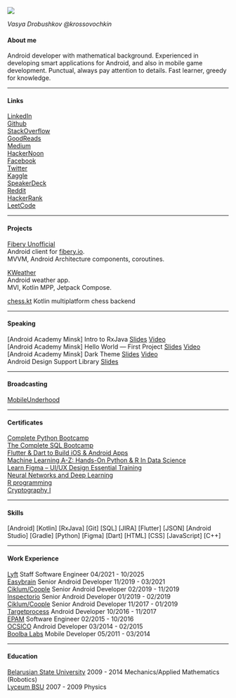 ![](https://avatars1.githubusercontent.com/u/1792204?size=200#circle)

*Vasya Drobushkov @krossovochkin*

#### About me

Android developer with mathematical background.
Experienced in developing smart applications for Android, and also in mobile game development.
Punctual, always pay attention to details.
Fast learner, greedy for knowledge.

---

#### Links

[LinkedIn](https://www.linkedin.com/in/vasyadrobushkov/)  
[Github](https://github.com/krossovochkin)  
[StackOverflow](https://stackoverflow.com/users/1533933/krossovochkin)  
[GoodReads](https://www.goodreads.com/user/show/21544616-krossovochkin)  
[Medium](https://medium.com/@krossovochkin)  
[HackerNoon](https://hackernoon.com/u/krossovochkin)  
[Facebook](https://www.facebook.com/vasya.drobushkov)  
[Twitter](https://twitter.com/krossovochkin)  
[Kaggle](https://www.kaggle.com/krossovochkin)  
[SpeakerDeck](https://speakerdeck.com/krossovochkin)  
[Reddit](https://www.reddit.com/user/krossovochkin)  
[HackerRank](https://www.hackerrank.com/krossovochkin)  
[LeetCode](https://leetcode.com/krossovochkin/)   

---

#### Projects

[Fibery Unofficial](https://github.com/krossovochkin/FiberyUnofficial)  
Android client for [fibery.io](https://fibery.io).  
MVVM, Android Architecture components, coroutines.

[KWeather](https://github.com/krossovochkin/KWeather)  
Android weather app.  
MVI, Kotlin MPP, Jetpack Compose.

[chess.kt](https://github.com/krossovochkin/chess.kt)
Kotlin multiplatform chess backend

---

#### Speaking
[Android Academy Minsk] Intro to RxJava [Slides](https://drive.google.com/open?id=1d603jMjxT8x6EIMaINqt1ic7C_GjPl8-v6QMYoT9jHM) [Video](https://www.youtube.com/watch?v=ltleF2ifnC0)  
[Android Academy Minsk] Hello World — First Project [Slides](https://docs.google.com/presentation/d/15we1hxp8MdBOQN-IShMASKgYJ8OywwEoLT2-1OBS9mE) [Video](https://www.youtube.com/watch?v=pX4ulg5Ytvo)  
[Android Academy Minsk] Dark Theme [Slides](https://speakerdeck.com/krossovochkin/vasya-drobushkov-android-dark-theme) [Video](https://youtu.be/nj1di9yJoPE)  
Android Design Support Library [Slides](https://speakerdeck.com/krossovochkin/android-design-support-library)

---

#### Broadcasting
[MobileUnderhood](https://mobileunderhood.ru/krossovochkin/)

---

#### Certificates

[Complete Python Bootcamp](https://www.udemy.com/certificate/UC-X4I1N9ME)  
[The Complete SQL Bootcamp](https://www.udemy.com/certificate/UC-GMULYRW8)  
[Flutter & Dart to Build iOS & Android Apps](https://www.udemy.com/certificate/UC-75JC8WBJ)  
[Machine Learning A-Z: Hands-On Python & R In Data Science](https://www.udemy.com/certificate/UC-86ZYI10N)  
[Learn Figma – UI/UX Design Essential Training](https://www.udemy.com/certificate/UC-0KUX9FN2)  
[Neural Networks and Deep Learning](https://www.coursera.org/account/accomplishments/records/F96BSFJ4X8K3)  
[R programming](https://www.coursera.org/course/rprog)  
[Cryptography I](https://www.coursera.org/course/crypto)  

---

#### Skills

[Android] [Kotlin] [RxJava] [Git] [SQL] [JIRA] [Flutter] [JSON] [Android Studio] [Gradle] [Python] [Figma] [Dart] [HTML] [CSS] [JavaScript] [C++]

---

#### Work Experience

[Lyft](https://www.lyft.com) Staff Software Engineer 04/2021 - 10/2025  
[Easybrain](https://easybrain.com) Senior Android Developer 11/2019 - 03/2021  
[Ciklum/Coople](https://www.ciklum.com) Senior Android Developer 02/2019 - 11/2019  
[Inspectorio](https://www.inspectorio.com) Senior Android Developer 01/2019 - 02/2019  
[Ciklum/Coople](https://www.ciklum.com) Senior Android Developer 11/2017 - 01/2019  
[Targetprocess](https://www.targetprocess.com) Android Developer 10/2016 - 11/2017  
[EPAM](https://www.epam.com) Software Engineer 02/2015 - 10/2016  
[OCSICO](https://ocsico.com) Android Developer 03/2014 - 02/2015  
[Boolba Labs](https://www.facebook.com/Boolba.labs) Mobile Developer 05/2011 - 03/2014  

---

#### Education

[Belarusian State University](https://www.bsu.by) 2009 - 2014 Mechanics/Applied Mathematics (Robotics)  
[Lyceum BSU](https://lyceum.by/) 2007 - 2009 Physics
